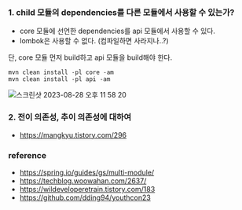 
### 1. child 모듈의 dependencies를 다른 모듈에서 사용할 수 있는가?

+ core 모듈에 선언한 dependencies를 api 모듈에서 사용할 수 있다.
+ lombok은 사용할 수 없다. (컴파일하면 사라지나..?)

단, core 모듈 먼저 build하고 api 모듈을 build해야 한다.

```shell
mvn clean install -pl core -am   
mvn clean install -pl api -am   

```
![스크린샷 2023-08-28 오후 11 58 20](https://github.com/sendkite/maven-multi-module/assets/90877864/03574c21-c697-459a-a932-f34b8b6f0a39)


### 2. 전이 의존성, 추이 의존성에 대하여
- https://mangkyu.tistory.com/296

### reference 

- https://spring.io/guides/gs/multi-module/
- https://techblog.woowahan.com/2637/
- https://wildeveloperetrain.tistory.com/183
- https://github.com/dding94/youthcon23